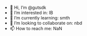 - 👋 Hi, I’m @gutsdk
- 👀 I’m interested in: IB
- 🌱 I’m currently learning: smth
- 💞️ I’m looking to collaborate on: nbd
- 📫 How to reach me: NaN

<!---
gutsdk/gutsdk is a ✨ special ✨ repository because its `README.md` (this file) appears on your GitHub profile.
You can click the Preview link to take a look at your changes.
--->
